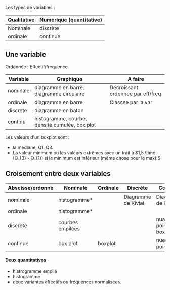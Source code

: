 Les types de variables :

Qualitative     | Numérique (quantitative)
----------------|-----------------------------
Nominale        | discrète
ordinale        | continue

## Une variable

Ordonnée : Effectif/fréquence

Variable | Graphique                                        | A faire
---------|--------------------------------------------------|-----------------------------------
nominale | diagramme en barre, diagramme circulaire         | Décroissant ordonnee par eff/freq
ordinale | diagramme en barre                               | Classee par la var
discrete | diagramme en baton                               | 
continu  | histogramme, courbe, densité cumulée, box plot   |

Les valeurs d'un boxplot sont :

* la médiane, Q1, Q3.
* La valeur minimum ou les valeurs extrêmes avec un trait à $1,5 \time (Q_{3} - Q_{1}) si le minimum est inférieur (même chose pour le max).$

## Croisement entre deux variables

Abscisse/ordonné    | Nominale          | Ordinale  | Discrète              | Continue
--------------------|-------------------|-----------|-----------------------|---
nominale            | histogramme*      |           | Diagramme de Kiviat   | Diagramme de Kiviat
ordinale            | histogramme*      |           |                       | 
discrete            | courbes empilées  |           |                       | nuage de points; boxplot
continue            | box plot          | boxplot   |                       | nuage de points

#### Deux quantitatives

* histrogramme empilé
* histogramme
* deux variantes effectifs ou fréquences normalisées.
